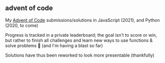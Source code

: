 ## advent of code
My [Advent of Code](https://adventofcode.com/2021) submissions/solutions in JavaScript (2021), and Python (2020, to come)

Progress is tracked in a private leaderboard; the goal isn't to score or win, but rather to finish all challenges and learn new ways to use functions & solve problems 🌻 (and I'm having a blast so far)

Solutions have thus been reworked to look more presentable (thankfully)

